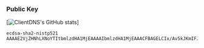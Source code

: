 ### Public Key
[![ClientDNS's GitHub stats](https://github-readme-stats.vercel.app/api?username=clientdns)]
```
ecdsa-sha2-nistp521 AAAAE2VjZHNhLXNoYTItbmlzdHA1MjEAAAAIbmlzdHA1MjEAAACFBAGELCIx/Av5kJKmIFJ1Av2jkC4L4wfqDF0Km8xJj3rXBrbwiAjfIttzFsiSU6q2O4O1aoy+DTtZKPwnvUjlXN15ygH6H41gfSZSF29rQDIUHqC4NrVq22gHqaATuNz+EPDpykyTL4nvy/H0vhvIveRWyDdwIcGVcZ4n3gkwqF1hqSx64A==
```
